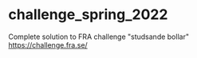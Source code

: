# challenge_spring_2022

Complete solution to FRA challenge "studsande bollar"
https://challenge.fra.se/
